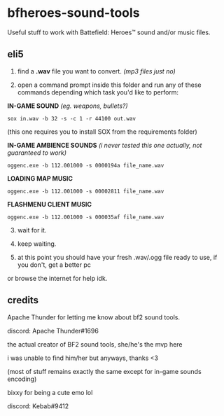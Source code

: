 # bfheroes-sound-tools
Useful stuff to work with Battefield: Heroes™ sound and/or music files.

## eli5

1. find a __.wav__ file you want to convert. *(mp3 files just no)*

2. open a command prompt inside this folder and run any of these commands depending which task you'd like to perform:

**IN-GAME SOUND** *(eg. weapons, bullets?)*

`sox in.wav -b 32 -s -c 1 -r 44100 out.wav`

(this one requires you to install SOX from the requirements folder)

**IN-GAME AMBIENCE SOUNDS** *(i never tested this one actually, not guaranteed to work)*

`oggenc.exe -b 112.001000 -s 0000194a file_name.wav`

**LOADING MAP MUSIC**

`oggenc.exe -b 112.001000 -s 00002811 file_name.wav`

**FLASHMENU CLIENT MUSIC**

`oggenc.exe -b 112.001000 -s 000035af file_name.wav`

3. wait for it.

4. keep waiting.

5. at this point you should have your fresh .wav/.ogg file ready to use, if you don't, get a better pc

or browse the internet for help idk.

## credits
Apache Thunder for letting me know about bf2 sound tools.

discord: Apache Thunder#1696

the actual creator of BF2 sound tools, she/he's the mvp here

i was unable to find him/her but anyways, thanks <3

(most of stuff remains exactly the same except for in-game sounds encoding)

bixxy for being a cute emo lol

discord: Kebab#9412

